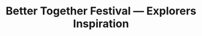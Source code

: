 ---
templateKey: btExplorers
title: Better Together Festival — Explorers Inspiration
path: /BTExplorers
seo:
  browserTitle: Better Together Festival — Explorers Inspiration | In This Together Events
  description: Better Together Festival — Explorers Inspiration
  title: Better Together Festival — Explorers Inspiration | In This Together Events
---